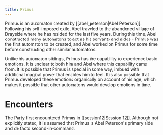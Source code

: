 ```yaml
---
title: Primus
---
```

Primus is an automaton created by [[abel_peterson|Abel Peterson]]. Following his self-imposed exile, Abel traveled to the abandoned village of Drayside where he has resided for the last five years. During this time, Abel constructed many automatons to act as his servants and aides - Primus was the first automaton to be created, and Abel worked on Primus for some time before constructing other similar automatons.

Unlike his automaton siblings, Primus has the capability to experience basic emotions. It is unclear to both him and Abel where this capability came from. It is possible that Primus is special in some way, imbued with additional magical power that enables him to feel. It is also possible that Primus developed these emotions organically on account of his age, which makes it possible that other automatons would develop emotions in time. 

# Encounters
The Party first encountered Primus in [[session12|Session 12]]. Although not explicitly stated, it is assumed that Primus is Abel Peterson's primary aide and de facto second-in-command. 
